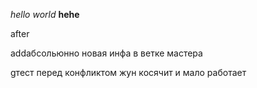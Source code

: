 *hello world*
**hehe**

after

addабсольюнно новая инфа в ветке мастера

gтест перед конфликтом
жун косячит и мало работает
